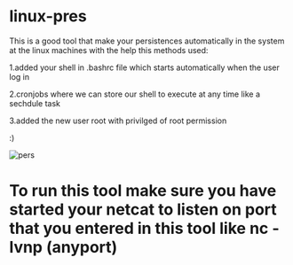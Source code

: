 # linux-pres


This is a good tool that make your persistences automatically in the system at the linux machines with the help this methods used:


1.added your shell in .bashrc file which starts automatically when the user log in


2.cronjobs where we can store our shell to execute at any time like a sechdule task


3.added the new user root with privilged of root permission


:)


![pers](https://github.com/user-attachments/assets/19f81fdb-5c5f-453e-8846-7c56889f12c5)


# To run this tool make sure you have started your netcat to listen on port that you entered in this tool like nc -lvnp (anyport)

